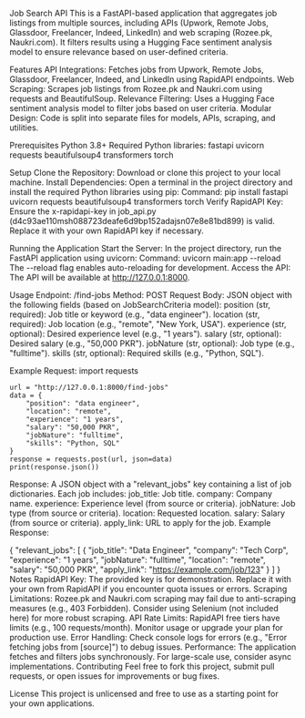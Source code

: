 Job Search API
This is a FastAPI-based application that aggregates job listings from multiple sources, including APIs (Upwork, Remote Jobs, Glassdoor, Freelancer, Indeed, LinkedIn) and web scraping (Rozee.pk, Naukri.com). It filters results using a Hugging Face sentiment analysis model to ensure relevance based on user-defined criteria.

Features
API Integrations: Fetches jobs from Upwork, Remote Jobs, Glassdoor, Freelancer, Indeed, and LinkedIn using RapidAPI endpoints.
Web Scraping: Scrapes job listings from Rozee.pk and Naukri.com using requests and BeautifulSoup.
Relevance Filtering: Uses a Hugging Face sentiment analysis model to filter jobs based on user criteria.
Modular Design: Code is split into separate files for models, APIs, scraping, and utilities.

Prerequisites
Python 3.8+
Required Python libraries:
fastapi
uvicorn
requests
beautifulsoup4
transformers
torch


Setup
  Clone the Repository:
    Download or clone this project to your local machine.
  Install Dependencies:
    Open a terminal in the project directory and install the required Python libraries using pip:
      Command: pip install fastapi uvicorn requests beautifulsoup4 transformers torch
  Verify RapidAPI Key:
    Ensure the x-rapidapi-key in job_api.py (d4c93ae110msh088723deafe6d9bp152adajsn07e8e81bd899) is valid. Replace it with your own RapidAPI key if necessary.

Running the Application
  Start the Server:
    In the project directory, run the FastAPI application using uvicorn:
      Command: uvicorn main:app --reload
    The --reload flag enables auto-reloading for development.
  Access the API:
    The API will be available at http://127.0.0.1:8000.

Usage
Endpoint: /find-jobs
Method: POST
Request Body: JSON object with the following fields (based on JobSearchCriteria model):
  position (str, required): Job title or keyword (e.g., "data engineer").
  location (str, required): Job location (e.g., "remote", "New York, USA").
  experience (str, optional): Desired experience level (e.g., "1 years").
  salary (str, optional): Desired salary (e.g., "50,000 PKR").
  jobNature (str, optional): Job type (e.g., "fulltime").
  skills (str, optional): Required skills (e.g., "Python, SQL").

Example Request:
    import requests

    url = "http://127.0.0.1:8000/find-jobs"
    data = {
        "position": "data engineer",
        "location": "remote",
        "experience": "1 years",
        "salary": "50,000 PKR",
        "jobNature": "fulltime",
        "skills": "Python, SQL"
    }
    response = requests.post(url, json=data)
    print(response.json())

Response:
A JSON object with a "relevant_jobs" key containing a list of job dictionaries.
Each job includes:
job_title: Job title.
company: Company name.
experience: Experience level (from source or criteria).
jobNature: Job type (from source or criteria).
location: Requested location.
salary: Salary (from source or criteria).
apply_link: URL to apply for the job.
Example Response:

  {
      "relevant_jobs": [
          {
              "job_title": "Data Engineer",
              "company": "Tech Corp",
              "experience": "1 years",
              "jobNature": "fulltime",
              "location": "remote",
              "salary": "50,000 PKR",
              "apply_link": "https://example.com/job/123"
          }
      ]
  }
Notes
RapidAPI Key: The provided key is for demonstration. Replace it with your own from RapidAPI if you encounter quota issues or errors.
Scraping Limitations: Rozee.pk and Naukri.com scraping may fail due to anti-scraping measures (e.g., 403 Forbidden). Consider using Selenium (not included here) for more robust scraping.
API Rate Limits: RapidAPI free tiers have limits (e.g., 100 requests/month). Monitor usage or upgrade your plan for production use.
Error Handling: Check console logs for errors (e.g., "Error fetching jobs from [source]") to debug issues.
Performance: The application fetches and filters jobs synchronously. For large-scale use, consider async implementations.
Contributing
Feel free to fork this project, submit pull requests, or open issues for improvements or bug fixes.

License
This project is unlicensed and free to use as a starting point for your own applications.

